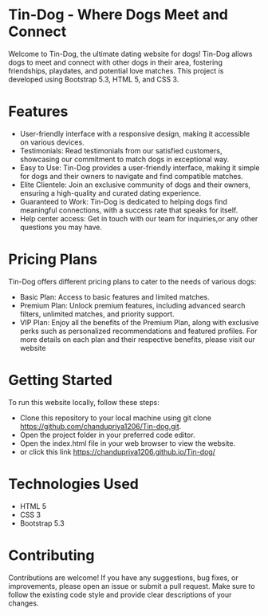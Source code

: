 # Tin-Dog - Where Dogs Meet and Connect
Welcome to Tin-Dog, the ultimate dating website for dogs! Tin-Dog allows dogs to meet and connect with other dogs in their area, fostering friendships, playdates, and potential love matches. This project is developed using Bootstrap 5.3, HTML 5, and CSS 3.
# Features
- User-friendly interface with a responsive design, making it accessible on various devices.
- Testimonials: Read testimonials from our satisfied customers, showcasing our commitment to match dogs in exceptional way.
- Easy to Use: Tin-Dog provides a user-friendly interface, making it simple for dogs and their owners to navigate and find compatible matches.
- Elite Clientele: Join an exclusive community of dogs and their owners, ensuring a high-quality and curated dating experience.
- Guaranteed to Work: Tin-Dog is dedicated to helping dogs find meaningful connections, with a success rate that speaks for itself.
- Help center access: Get in touch with our team for inquiries,or any other questions you may have.

# Pricing Plans
Tin-Dog offers different pricing plans to cater to the needs of various dogs:

- Basic Plan: Access to basic features and limited matches.
- Premium Plan: Unlock premium features, including advanced search filters, unlimited matches, and priority support.
- VIP Plan: Enjoy all the benefits of the Premium Plan, along with exclusive perks such as personalized recommendations and featured     profiles.
For more details on each plan and their respective benefits, please visit our website

# Getting Started
To run this website locally, follow these steps:

- Clone this repository to your local machine using git clone https://github.com/chandupriya1206/Tin-dog.git.
- Open the project folder in your preferred code editor.
- Open the index.html file in your web browser to view the website.
- or click this link https://chandupriya1206.github.io/Tin-dog/

# Technologies Used
- HTML 5
- CSS 3
- Bootstrap 5.3
# Contributing
Contributions are welcome! If you have any suggestions, bug fixes, or improvements, please open an issue or submit a pull request. Make sure to follow the existing code style and provide clear descriptions of your changes.
